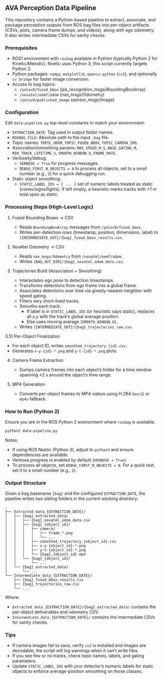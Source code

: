 ## AVA Perception Data Pipeline

This repository contains a Python-based pipeline to extract, associate, and package perception outputs from ROS bag files into per-object artifacts (CSVs, plots, camera frame dumps, and videos), along with ego odometry. It also writes intermediate CSVs for sanity checks.

### Prerequisites
- ROS1 environment with `rosbag` available in Python (typically Python 2 for Kinetic/Melodic). Noetic uses Python 3; this script currently targets Python 2.
- Python packages: `numpy`, `matplotlib`, `opencv-python` (`cv2`), and optionally `cv_bridge` for faster image conversion.
- Access to bag topics:
  - `/yolov9/fused_bbox` (jsk_recognition_msgs/BoundingBoxArray)
  - `/novatel/oem7/odom` (nav_msgs/Odometry)
  - `/yolov9/published_image` (sensor_msgs/Image)

### Configuration
Edit `data-pipeline.py` top-level constants to match your environment:
- `EXTRACTION_DATE`: Tag used in output folder names.
- `ROSBAG_FILE`: Absolute path to the input `.bag` file.
- Topic names: `TOPIC_ODOM`, `TOPIC_FUSED_BBOX`, `TOPIC_CAMERA_IMG`.
- Association/smoothing params: `MAX_SPEED_M_S`, `BASE_GATING_M`, `MIN_TRACK_LIFETIME_S`, `SMOOTH_WINDOW_K`, `FRAME_RATE`.
- Verbosity/debug:
  - `VERBOSE = True` for progress messages.
  - `DEBUG_FIRST_N_OBJECTS = 0` to process all objects; set to a small number (e.g., `2`) for a quick debugging run.
- Static object smoothing:
  - `STATIC_LABEL_IDS = { ... }` set of numeric labels treated as static (cones/signs/lights). If left empty, a heuristic marks tracks with <1 m total span as static.

### Processing Steps (High-Level Logic)
1) Fused Bounding Boxes → CSV
   - Reads `BoundingBoxArray` messages from `/yolov9/fused_bbox`.
   - Writes per-detection rows (timestamp, position, dimensions, label) to `{INTERMEDIATE_OUT}/{bag}_fused_bbox_results.csv`.

2) NovAtel Odometry → CSV
   - Reads `nav_msgs/Odometry` from `/novatel/oem7/odom`.
   - Writes `{BAG_OUT_DIR}/{bag}_novatel_odom_data.csv`.

3) Trajectories Build (Association + Smoothing)
   - Interpolates ego pose to detection timestamps.
   - Transforms detections from ego frame into a global frame.
   - Associates detections over time via greedy nearest-neighbor with speed gating.
   - Filters very short-lived tracks.
   - Smooths each track:
     - If label is in `STATIC_LABEL_IDS` (or heuristic says static), replaces all x,y with the track’s global average position.
     - Else uses moving average (`SMOOTH_WINDOW_K`).
   - Writes `{INTERMEDIATE_OUT}/{bag}_trajectories_raw.csv`.

3.5) Per-Object Finalization
   - For each object ID, writes `smoothed_trajectory_{id}.csv`.
   - Generates `x-y-{id}-*.png` and `y-t-{id}-*.png` plots.

4) Camera Frame Extraction
   - Dumps camera frames into each object’s folder for a time window spanning ±2 s around the object’s time range.

5) MP4 Generation
   - Converts per-object frames to MP4 videos using H.264 (`avc1`) or `mp4v` fallback.

### How to Run (Python 2)
Ensure you are in the ROS Python 2 environment where `rosbag` is available.

```bash
python2 data-pipeline.py
```

Notes:
- If using ROS Noetic (Python 3), adjust to `python3` and ensure dependencies are available.
- Verbose progress is enabled by default (`VERBOSE = True`).
- To process all objects, set `DEBUG_FIRST_N_OBJECTS = 0`. For a quick test, set it to a small number (e.g., `2`).

### Output Structure

Given a bag basename `{bag}` and the configured `EXTRACTION_DATE`, the pipeline writes two sibling folders in the current working directory:

```text
.
├── Extracted_data_{EXTRACTION_DATE}/
│   ├── {bag}_extracted_data/
│   │   ├── {bag}_novatel_odom_data.csv
│   │   ├── {bag}_{object_id}/
│   │   │   ├── camera/
│   │   │   │   ├── frame_*.png
│   │   │   │   └── ...
│   │   │   ├── smoothed_trajectory_{object_id}.csv
│   │   │   ├── x-y-{object_id}-*.png
│   │   │   ├── y-t-{object_id}-*.png
│   │   │   └── {bag}_{object_id}.mp4
│   │   └── {bag}_{object_id}/
│   │       └── ...
│   └── {bag}_extracted_data/
│       └── ...
└── Intermediate_data_{EXTRACTION_DATE}/
    ├── {bag}_fused_bbox_results.csv
    ├── {bag}_trajectories_raw.csv
    └── ...
```

Where:
- `Extracted_data_{EXTRACTION_DATE}/{bag}_extracted_data/` contains the per-object deliverables and odometry CSV.
- `Intermediate_data_{EXTRACTION_DATE}/` contains the intermediate CSVs for sanity checks.

### Tips
- If camera images fail to save, verify `cv2` is installed and images are decodable; the script will log warnings when it can’t write files.
- If you see few or no tracks, check topic names, labels, and gating parameters.
- Update `STATIC_LABEL_IDS` with your detector’s numeric labels for static objects to enforce average-position smoothing on those classes.


